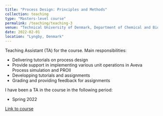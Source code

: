 ```yaml
---
title: "Process Design: Principles and Methods"
collection: teaching
type: "Masters-level course"
permalink: /teaching/teaching-3
venue: "Technical University of Denmark, Department of Chemical and Biochemical Engineering"
date: 2022-02-01
location: "Lyngby, Denmark"
---
```


Teaching Assistant (TA) for the course. Main responsibilities:
* Delivering tutorials on process design
* Provide support in implementing various unit operations in Aveva Process simulation and PROII
* Developping tutorials and assignments
* Grading and providing feedback for assignments


I have been a TA in the course in the following period:
* Spring 2022

[Link to course](https://kurser.dtu.dk/course/2024-2025/28350)
